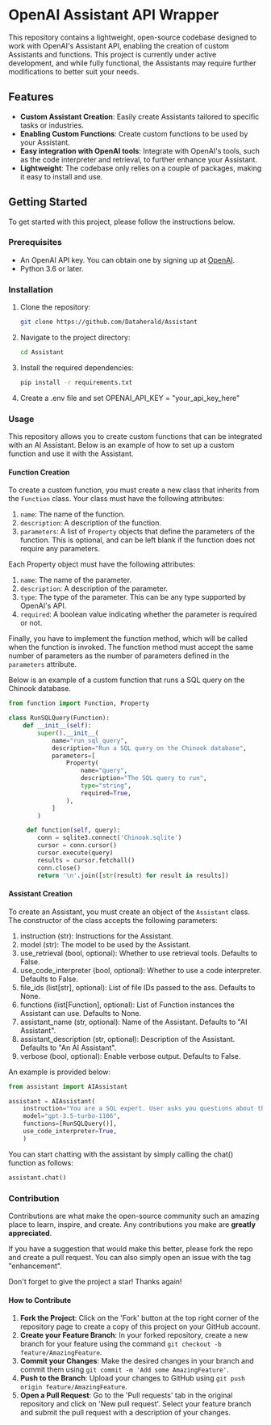 # OpenAI Assistant API Wrapper

This repository contains a lightweight, open-source codebase designed to work with OpenAI's Assistant API, enabling the creation of custom Assistants and functions. This project is currently under active development, and while fully functional, the Assistants may require further modifications to better suit your needs.

## Features

- **Custom Assistant Creation**: Easily create Assistants tailored to specific tasks or industries.
- **Enabling Custom Functions**: Create custom functions to be used by your Assistant.
- **Easy integration with OpenAI tools**: Integrate with OpenAI's tools, such as the code interpreter and retrieval, to further enhance your Assistant.
- **Lightweight**: The codebase only relies on a couple of packages, making it easy to install and use.

## Getting Started

To get started with this project, please follow the instructions below.

### Prerequisites

- An OpenAI API key. You can obtain one by signing up at [OpenAI](https://openai.com/).
- Python 3.6 or later.

### Installation

1. Clone the repository:
   ```bash
   git clone https://github.com/Dataherald/Assistant
    ```

2. Navigate to the project directory:
    ```bash
    cd Assistant
    ```
3. Install the required dependencies:
    ```bash
    pip install -r requirements.txt
    ```

4. Create a .env file and set OPENAI_API_KEY = "your_api_key_here"

### Usage

This repository allows you to create custom functions that can be integrated with an AI Assistant. Below is an example of how to set up a custom function and use it with the Assistant.

#### Function Creation

To create a custom function, you must create a new class that inherits from the `Function` class.
Your class must have the following attributes:

1. `name`: The name of the function.
2. `description`: A description of the function.
3. `parameters`: A list of `Property` objects that define the parameters of the function. This is optional, and can be left blank if the function does not require any parameters.

Each Property object must have the following attributes:

1. `name`: The name of the parameter.
2. `description`: A description of the parameter.
3. `type`: The type of the parameter. This can be any type supported by OpenAI's API.
4. `required`: A boolean value indicating whether the parameter is required or not.

Finally, you have to implement the function method, which will be called when the function is invoked. The function method must accept the same number of parameters as the number of parameters defined in the `parameters` attribute.

Below is an example of a custom function that runs a SQL query on the Chinook database.

```python
from function import Function, Property

class RunSQLQuery(Function):
    def __init__(self):
        super().__init__(
            name="run_sql_query",
            description="Run a SQL query on the Chinook database",
            parameters=[
                Property(
                    name="query",
                    description="The SQL query to run",
                    type="string",
                    required=True,
                ),
            ]
        )

     def function(self, query):
        conn = sqlite3.connect('Chinook.sqlite')
        cursor = conn.cursor()
        cursor.execute(query)
        results = cursor.fetchall()
        conn.close()
        return '\n'.join([str(result) for result in results])
```

#### Assistant Creation

To create an Assistant, you must create an object of the `Assistant` class. The constructor of the class accepts the following parameters:
1. instruction (str): Instructions for the Assistant.
2. model (str): The model to be used by the Assistant.
3. use_retrieval (bool, optional): Whether to use retrieval tools. Defaults to False.
4. use_code_interpreter (bool, optional): Whether to use a code interpreter. Defaults to False.
5. file_ids (list[str], optional): List of file IDs passed to the ass. Defaults to None.
6. functions (list[Function], optional): List of Function instances the Assistant can use. Defaults to None.
7. assistant_name (str, optional): Name of the Assistant. Defaults to "AI Assistant".
8. assistant_description (str, optional): Description of the Assistant. Defaults to "An AI Assistant".
9. verbose (bool, optional): Enable verbose output. Defaults to False.

An example is provided below:

```python
from assistant import AIAssistant

assistant = AIAssistant(
    instruction="You are a SQL expert. User asks you questions about the Chinook database.",
    model="gpt-3.5-turbo-1106",
    functions=[RunSQLQuery()],
    use_code_interpreter=True,
    )
```

You can start chatting with the assistant by simply calling the chat() function as follows: 

```python
assistant.chat()
```

### Contribution

Contributions are what make the open-source community such an amazing place to learn, inspire, and create. Any contributions you make are **greatly appreciated**.

If you have a suggestion that would make this better, please fork the repo and create a pull request. You can also simply open an issue with the tag "enhancement".

Don't forget to give the project a star! Thanks again!

#### How to Contribute

1. **Fork the Project**: Click on the 'Fork' button at the top right corner of the repository page to create a copy of this project on your GitHub account.
2. **Create your Feature Branch**: In your forked repository, create a new branch for your feature using the command `git checkout -b feature/AmazingFeature`.
3. **Commit your Changes**: Make the desired changes in your branch and commit them using `git commit -m 'Add some AmazingFeature'`.
4. **Push to the Branch**: Upload your changes to GitHub using `git push origin feature/AmazingFeature`.
5. **Open a Pull Request**: Go to the 'Pull requests' tab in the original repository and click on 'New pull request'. Select your feature branch and submit the pull request with a description of your changes.


